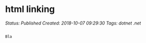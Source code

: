 # html linking

_Status: Published_
_Created: 2018-10-07 09:29:30_
_Tags: dotnet .net_

<code>
<a asp-area="" asp-controller="Bla" asp-action="Index">Bla</a>
</code>